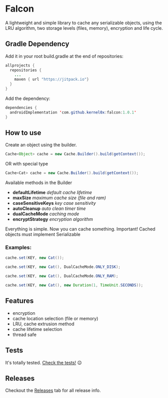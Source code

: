 # Falcon
A lightweight and simple library to cache any serializable objects, using the LRU algorithm, two storage levels (files, memory), encryption and life cycle.

## Gradle Dependency

Add it in your root build.gradle at the end of repositories:

````java
allprojects {
  repositories {
    ...
    maven { url "https://jitpack.io"}
  }
}
````

Add the dependency:

````java
dependencies {
  androidImplementation 'com.github.kernel0x:falcon:1.0.1'
}
````

## How to use

Create an object using the builder.

````java
Cache<Object> cache = new Cache.Builder().build(getContext());
````
OR with special type

````java
Cache<Cat> cache = new Cache.Builder().build(getContext());
````
Available methods in the Builder

- **defaultLifetime** *default cache lifetime*
- **maxSize** *maximum cache size (file and ram)*
- **caseSensitiveKeys** *key case sensitivity*
- **autoCleanup** *auto clean timer time*
- **dualCacheMode** *caching mode*
- **encryptStrategy** *encryption algorithm*

Everything is simple. Now you can cache something.
Important! Cached objects must implement Serializable

### Examples:
````java
cache.set(KEY, new Cat());
````
````java
cache.set(KEY, new Cat(), DualCacheMode.ONLY_DISK);
````
````java
cache.set(KEY, new Cat(), DualCacheMode.ONLY_RAM);
````
````java
cache.set(KEY, new Cat(), new Duration(1, TimeUnit.SECONDS));
````

## Features

* encryption
* cache location selection (file or memory)
* LRU, cache extrusion method
* cache lifetime selection
* thread safe

## Tests
It's totally tested. [Check the tests!](/app/src/test/java/com/kernel/falcon) :wink:

## Releases
Checkout the [Releases](https://github.com/kernel0x/falcon/releases) tab for all release info.

